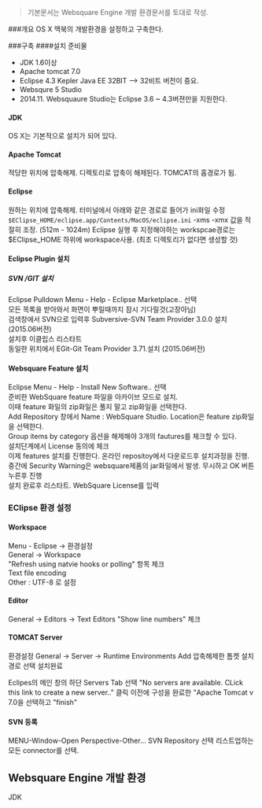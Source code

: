 > 기본문서는 Websquare Engine 개발 환경문서를 토대로 작성.

###개요
OS X 맥북의 개발환경을 설정하고 구축한다. 

###구축
####설치 준비물
* JDK 1.6이상
* Apache tomcat 7.0
* Eclipse 4.3 Kepler Java EE 32BIT --> 32비트 버전이 중요.
* Websqure 5 Studio 
* 2014.11. Websquaure Studio는 Eclipse 3.6 ~ 4.3버젼만을 지원한다.

#### JDK
OS X는 기본적으로 설치가 되어 있다. 
#### Apache Tomcat
적당한 위치에 압축해제. 디렉토리로 압축이 해제된다. TOMCAT의 홈경로가 됨.

#### Eclipse
원하는 위치에 압축해제. 터미널에서 아래와 같은 경로로 들어가 ini화일 수정
`$EClipse_HOME/eclipse.app/Contents/MacOS/eclipse.ini`
-xms -xmx 값을 적절히 조정. (512m - 1024m)
Eclipse 실행 후 지정해야하는 workspcae경로는  $EClipse_HOME 하위에 workspace사용. (최초 디렉토리가 없다면 생성할 것)

#### Eclipse Plugin 설치
##### SVN /GIT 설치
Eclipse Pulldown Menu - Help - Eclipse Marketplace..  선택  
모든 목록을 받아와서 화면이 뿌릴때까지 잠시 기다릴것(고장아님)  
검색창에서 SVN으로 입력후 Subversive-SVN Team Provider 3.0.0 설치 (2015.06버젼)  
설치후 이클립스 리스타트  
동일한 위치에서 EGit-Git Team Provider 3.71.설치 (2015.06버전)  

#### Websquare Feature 설치
Eclipse Menu - Help - Install New Software.. 선택  
준비한 WebSquare feature 파일을 아카이브 모드로 설치.  
이때 feature 화일의 zip화일은 풀지 말고 zip화일을 선택한다.  
Add Repository 창에서 Name : WebSquare Studio. Location은 feature zip화일을 선택한다.  
Group items by category 옵션을 해제해야 3개의 fautures를 체크할 수 있다.  
설치단계에서 License 동의에 체크  
이제 features 설치를 진행한다. 온라인 repositoy에서 다운로드후 설치과정을 진행.  
중간에 Security Warning은 websquare제품의 jar화일에서 발생. 무시하고 OK 버튼 누른후 진행  
설치 완료후 리스타트. WebSquare License를 입력  

### EClipse 환경 설정
#### Workspace 
Menu - Eclipse -> 환경설정  
General -> Workspace  
"Refresh using natvie hooks or polling" 항목 체크  
Text file encoding  
Other : UTF-8 로 설정  

#### Editor 
General -> Editors -> Text Editors
"Show line numbers" 체크

#### TOMCAT Server 
환경설정
General -> Server -> Runtime Environments
Add
압축해제한 톰켓 설치 경로 선택
설치완료

Eclipes의 메인 창의 하단 Servers Tab 선택
"No servers are available. CLick this link to create a new server.." 클릭
이전에 구성을 완료한 "Apache Tomcat v 7.0을 선택하고 "finish"

#### SVN 등록
MENU-Window-Open Perspective-Other...
SVN Repository 선택
리스트업하는 모든 connector를 선택.

## Websquare Engine 개발 환경 ##



JDK
